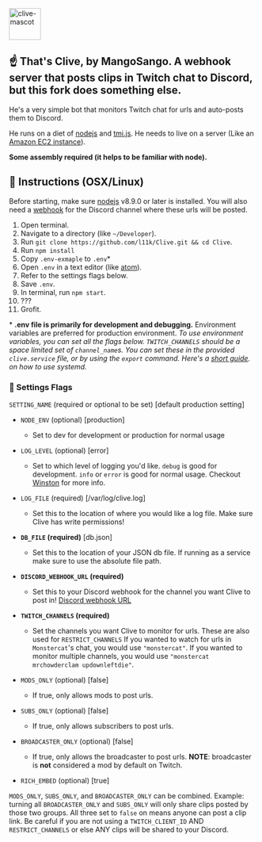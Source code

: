 <img src="http://i.imgur.com/M9TvvSy.png" alt="clive-mascot" width=64px />

## ☝️ That's Clive, by MangoSango. A webhook server that posts clips in Twitch chat to Discord, but this fork does something else.

He's a very simple bot that monitors Twitch chat for urls and auto-posts them to Discord.


He runs on a diet of [nodejs](https://nodejs.org/en/) and [tmi.js](https://docs.tmijs.org/v1.2.1/index.html). He needs to live on a server (Like an [Amazon EC2 instance](https://aws.amazon.com/getting-started/tutorials/launch-a-virtual-machine/)). 

**Some assembly required (it helps to be familiar with node).**

## 🤖 Instructions (OSX/Linux)

Before starting, make sure [nodejs](https://nodejs.org/en/download/) v8.9.0 or later is installed. You will also need a [webhook](https://support.discordapp.com/hc/en-us/articles/228383668-Intro-to-Webhooks) for the Discord channel where these urls will be posted.

1.  Open terminal.
2.  Navigate to a directory (like `~/Developer`).
3.  Run `git clone https://github.com/l11k/Clive.git && cd Clive`.
4.  Run `npm install`
5.  Copy `.env-exmaple` to `.env`\*
6.  Open `.env` in a text editor (like [atom](https://atom.io/)).
7.  Refer to the settings flags below.
8.  Save `.env`.
9.  In terminal, run `npm start`.
10. ???
11. Grofit.

\* **.env file is primarily for development and debugging.** Environment variables are preferred for production environment. _To use environment variables, you can set all the flags below. `TWITCH_CHANNELS` should be a space limited set of `channel_name`s. You can set these in the provided `clive.service` file, or by using the `export` command. Here's a [short guide](http://blog.mdda.net/oss/2015/02/16/forever-node-service-systemd). on how to use systemd._

### 🚩 Settings Flags

`SETTING_NAME` (required or optional to be set) \[default production setting]

- `NODE_ENV` (optional) \[production]
  - Set to dev for development or production for normal usage
- `LOG_LEVEL` (optional) \[error]
  - Set to which level of logging you'd like. `debug` is good for development. `info` or `error` is good for normal usage. Checkout [Winston](https://github.com/winstonjs/winston#logging-levels) for more info.
- `LOG_FILE` (required) \[/var/log/clive.log]
  - Set this to the location of where you would like a log file. Make sure Clive has write permissions!
- **`DB_FILE` (required)** \[db.json]
  - Set this to the location of your JSON db file. If running as a service make sure to use the absolute file path.
- **`DISCORD_WEBHOOK_URL` (required)**
  - Set this to your Discord webhook for the channel you want Clive to post in! [Discord webhook URL](http://i.imgur.com/sEUCxct.png)
- **`TWITCH_CHANNELS` (required)**
  - Set the channels you want Clive to monitor for urls. These are also used for `RESTRICT_CHANNELS` If you wanted to watch for urls in `Monstercat`'s chat, you would use `"monstercat"`. If you wanted to monitor multiple channels, you would use `"monstercat mrchowderclam updownleftdie"`.

- `MODS_ONLY` (optional) \[false]
  - If true, only allows mods to post urls.
- `SUBS_ONLY` (optional) \[false]
  - If true, only allows subscribers to post urls.
- `BROADCASTER_ONLY` (optional) \[false]
  - If true, only allows the broadcaster to post urls. **NOTE**: broadcaster is **not** considered a mod by default on Twitch.
- `RICH_EMBED` (optional) \[true]


`MODS_ONLY`, `SUBS_ONLY`, and `BROADCASTER_ONLY` can be combined. Example: turning all `BROADCASTER_ONLY` and `SUBS_ONLY` will only share clips posted by those two groups. All three set to `false` on means anyone can post a clip link. Be careful if you are not using a `TWITCH_CLIENT_ID` AND `RESTRICT_CHANNELS` or else ANY clips will be shared to your Discord.
